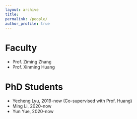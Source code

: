 ```yaml
---
layout: archive
title: 
permalink: /people/
author_profile: true
---
```


# Faculty
* Prof. Ziming Zhang
* Prof. Xinming Huang

# PhD Students
* Yecheng Lyu, 2019-now (Co-supervised with Prof. Huang)
* Ming Li, 2020-now
* Yun Yue, 2020-now
